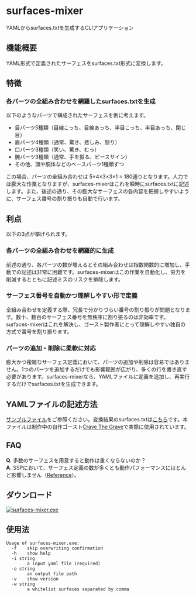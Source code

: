 # surfaces-mixer
YAMLからsurfaces.txtを生成するCLIアプリケーション

## 機能概要
YAML形式で定義されたサーフェスをsurfaces.txt形式に変換します。

## 特徴
### 各パーツの全組み合わせを網羅したsurfaces.txtを生成
以下のようなパーツで構成されたサーフェスを例に考えます。
- 目パーツ5種類（目線こっち、目線あっち、半目こっち、半目あっち、閉じ目）
- 眉パーツ4種類（通常、驚き、悲しみ、怒り）
- 口パーツ3種類（笑い、驚き、むっ）
- 腕パーツ3種類（通常、手を振る、ピースサイン）
- その他、頭や胴体などのベースパーツ1種類ずつ

この場合、パーツの全組み合わせは 5×4×3×3×1 = 180通りとなります。人力では膨大な作業となりますが、surfaces-mixerはこれを瞬時にsurfaces.txtに記述します。また、後述の通り、その膨大なサーフェスの各内容を把握しやすいように、サーフェス番号の割り振りも自動で行います。

## 利点
以下の3点が挙げられます。
### 各パーツの全組み合わせを網羅的に生成
前述の通り、各パーツの数が増えるとその組み合わせは指数関数的に増加し、手動での記述は非常に困難です。surfaces-mixerはこの作業を自動化し、労力を削減するとともに記述ミスのリスクを排除します。

### サーフェス番号を自動かつ理解しやすい形で定義
全組み合わせを定義する際、冗長で分かりづらい番号の割り振りが問題となります。数十、数百のサーフェス番号を無秩序に割り振るのは非効率です。surfaces-mixerはこれを解決し、ゴースト製作者にとって理解しやすい独自の方式で番号を割り振ります。

### パーツの追加・削除に柔軟に対応
膨大かつ複雑なサーフェス定義において、パーツの追加や削除は容易ではありません。1つのパーツを追加するだけでも影響範囲が広がり、多くの行を書き直す必要があります。surfaces-mixerなら、YAMLファイルに定義を追加し、再実行するだけでsurfaces.txtを生成できます。

## YAMLファイルの記述方法
[サンプルファイル](https://github.com/apxxxxxxe/surfaces-mixer/blob/main/sample.yaml)をご参照ください。変換結果のsurfaces.txtは[こちら](https://github.com/apxxxxxxe/surfaces-mixer/blob/main/surfaces_sample.txt)です。本ファイルは制作中の自作ゴースト[Crave The Grave](https://github.com/apxxxxxxe/Haine)で実際に使用されています。

## FAQ
**Q.** 多数のサーフェスを用意すると動作は重くならないのか？  
**A.** SSPにおいて、サーフェス定義の数が多くとも動作パフォーマンスにほとんど影響しません（[Reference](https://twitter.com/ponapalt/status/1587364571224092673)）。

## ダウンロード
[![surfaces-mixer.exe](https://img.shields.io/github/v/release/apxxxxxxe/surfaces-mixer?color=%2367a5cf&label=surfaces-mixer.exe&logo=github)](https://github.com/apxxxxxxe/surfaces-mixer/releases/latest/download/surfaces-mixer.exe)

## 使用法
```
Usage of surfaces-mixer.exe:
  -f    skip overwriting confirmation
  -h    show help
  -i string
        a input yaml file (required)
  -o string
        an output file path
  -v    show version
  -w string
        a whitelist surfaces separated by comma
```
